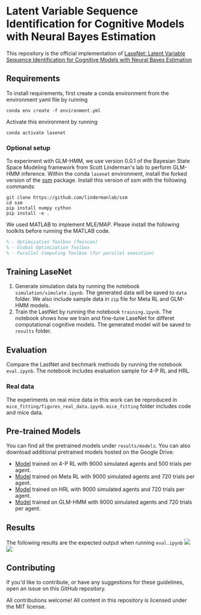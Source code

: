 
# Latent Variable Sequence Identification for Cognitive Models with Neural Bayes Estimation

This repository is the official implementation of [LaseNet: Latent Variable Sequence Identification for Cognitive Models with Neural Bayes Estimation](https://arxiv.org/abs/2406.14742)


## Requirements

To install requirements, first create a conda environment from the environment yaml file by running

```setup
conda env create -f environment.yml
```
Activate this environment by running
```
conda activate lasenet
```
### Optional setup
To experiment with GLM-HMM, we use version 0.0.1 of the Bayesian State Space Modeling framework from Scott Linderman's lab to perform GLM-HMM inference. Within the conda `lasenet` environment, install the forked version of the [ssm](https://github.com/zashwood/ssm) package. Install this version of ssm with the following commands:
```setup
git clone https://github.com/lindermanlab/ssm
cd ssm
pip install numpy cython
pip install -e .
```

We used MATLAB to implement MLE/MAP.  Please install the following toolkits before running the MATLAB code.
```matlab
% - Optimization Toolbox (fmincon)
% - Global Optimization Toolbox
% - Parallel Computing Toolbox (for parallel execution)
```

## Training LaseNet
1. Generate simulation data by running the notebook `simulation/simulate.ipynb`. The generated data will be saved to `data` folder. We also include sample data in `zip` file for Meta RL and GLM-HMM models.
2. Train the LastNet by running the notebook `training.ipynb`. The notebook shows how we train and fine-tune LaseNet for differet computational cognitive models. The generated model will be saved to `results` folder.


## Evaluation

Compare the LastNet and bechmark methods by running the notebook `eval.ipynb`. The notebook includes evaluation sample for 4-P RL and HRL.

### Real data
The experiments on real mice data in this work can be reproduced in `mice_fitting/figures_real_data.ipynb`. `mice_fitting` folder includes code and mice data.

## Pre-trained Models

You can find all the pretrained models under `results/models`.  You can also download additional pretrained models hosted on the Google Drive:

- [Model](https://drive.google.com/drive/folders/1--Ywm9IQbv0Z7B160Udi81y4uVKLWAJ-?usp=sharing) trained on 4-P RL with 9000 simulated agents and 500 trials per agent.
- [Model](https://drive.google.com/drive/folders/1-QzmG81fyu8hQWWfL3BwllzEA4l9f1ne?usp=sharing) trained on Meta RL with 9000 simulated agents and 720 trials per agent.
- [Model](https://drive.google.com/drive/folders/11CdQDc5JUvMCWhUA38zup4e2UTAgVjns?usp=sharing) trained on HRL with 9000 simulated agents and 720 trials per agent.
- [Model](https://drive.google.com/drive/folders/1-0kDCGjrppynMczjJt6Uq3Z-jCES-cTr?usp=sharing) trained on GLM-HMM with 9000 simulated agents and 720 trials per agent.


## Results
The following results are the expected output when running `eval.ipynb`
![](results/hrl_rpe.png)
![](results/hrl_cf.png)

## Contributing
If you'd like to contribute, or have any suggestions for these guidelines, open an issue on this GitHub repository.

All contributions welcome! All content in this repository is licensed under the MIT license.
